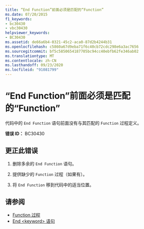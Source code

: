 ```yaml
---
title: “End Function”前面必须是匹配的“Function”
ms.date: 07/20/2015
f1_keywords:
- bc30430
- vbc30430
helpviewer_keywords:
- BC30430
ms.assetid: de66a6b4-0321-45c2-aca0-87d2b4244b31
ms.openlocfilehash: c5860a67d9eba71f6c40cb72cdc298e6a3ac7656
ms.sourcegitcommit: bf5c5850654187705bc94cc40ebfb62fe346ab02
ms.translationtype: MT
ms.contentlocale: zh-CN
ms.lasthandoff: 09/23/2020
ms.locfileid: "91081799"
---
```

# <a name="end-function-must-be-preceded-by-a-matching-function"></a>“End Function”前面必须是匹配的“Function”

代码中的 `End Function` 语句前面没有与其匹配的 `Function` 过程定义。  
  
 **错误 ID：** BC30430  
  
## <a name="to-correct-this-error"></a>更正此错误  
  
1. 删除多余的 `End Function` 语句。  
  
2. 提供缺少的 `Function` 过程（如果有）。  
  
3. 将 `End Function` 移到代码中的适当位置。  
  
## <a name="see-also"></a>请参阅

- [Function 过程](../programming-guide/language-features/procedures/function-procedures.md)
- [End \<keyword> 语句](../language-reference/statements/end-keyword-statement.md)
